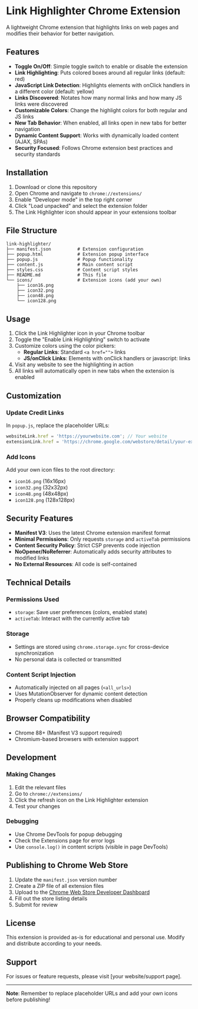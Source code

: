 # Link Highlighter Chrome Extension

A lightweight Chrome extension that highlights links on web pages and modifies their behavior for better navigation.

## Features

- **Toggle On/Off**: Simple toggle switch to enable or disable the extension
- **Link Highlighting**: Puts colored boxes around all regular links (default: red)
- **JavaScript Link Detection**: Highlights elements with onClick handlers in a different color (default: yellow)
- **Links Discovered**: Notates how many normal links and how many JS links were discovered
- **Customizable Colors**: Change the highlight colors for both regular and JS links
- **New Tab Behavior**: When enabled, all links open in new tabs for better navigation
- **Dynamic Content Support**: Works with dynamically loaded content (AJAX, SPAs)
- **Security Focused**: Follows Chrome extension best practices and security standards

## Installation

1. Download or clone this repository
2. Open Chrome and navigate to `chrome://extensions/`
3. Enable "Developer mode" in the top right corner
4. Click "Load unpacked" and select the extension folder
5. The Link Highlighter icon should appear in your extensions toolbar

## File Structure

```
link-highlighter/
├── manifest.json          # Extension configuration
├── popup.html             # Extension popup interface
├── popup.js               # Popup functionality
├── content.js             # Main content script
├── styles.css             # Content script styles
├── README.md              # This file
└── icons/                 # Extension icons (add your own)
    ├── icon16.png
    ├── icon32.png
    ├── icon48.png
    └── icon128.png
```

## Usage

1. Click the Link Highlighter icon in your Chrome toolbar
2. Toggle the "Enable Link Highlighting" switch to activate
3. Customize colors using the color pickers:
   - **Regular Links**: Standard `<a href="">` links
   - **JS/onClick Links**: Elements with onClick handlers or javascript: links
4. Visit any website to see the highlighting in action
5. All links will automatically open in new tabs when the extension is enabled

## Customization

### Update Credit Links
In `popup.js`, replace the placeholder URLs:
```javascript
websiteLink.href = 'https://yourwebsite.com'; // Your website
extensionLink.href = 'https://chrome.google.com/webstore/detail/your-extension-id'; // Extension store page
```

### Add Icons
Add your own icon files to the root directory:
- `icon16.png` (16x16px)
- `icon32.png` (32x32px) 
- `icon48.png` (48x48px)
- `icon128.png` (128x128px)

## Security Features

- **Manifest V3**: Uses the latest Chrome extension manifest format
- **Minimal Permissions**: Only requests `storage` and `activeTab` permissions
- **Content Security Policy**: Strict CSP prevents code injection
- **NoOpener/NoReferrer**: Automatically adds security attributes to modified links
- **No External Resources**: All code is self-contained

## Technical Details

### Permissions Used
- `storage`: Save user preferences (colors, enabled state)
- `activeTab`: Interact with the currently active tab

### Storage
- Settings are stored using `chrome.storage.sync` for cross-device synchronization
- No personal data is collected or transmitted

### Content Script Injection
- Automatically injected on all pages (`<all_urls>`)
- Uses MutationObserver for dynamic content detection
- Properly cleans up modifications when disabled

## Browser Compatibility

- Chrome 88+ (Manifest V3 support required)
- Chromium-based browsers with extension support

## Development

### Making Changes
1. Edit the relevant files
2. Go to `chrome://extensions/`
3. Click the refresh icon on the Link Highlighter extension
4. Test your changes

### Debugging
- Use Chrome DevTools for popup debugging
- Check the Extensions page for error logs
- Use `console.log()` in content scripts (visible in page DevTools)

## Publishing to Chrome Web Store

1. Update the `manifest.json` version number
2. Create a ZIP file of all extension files
3. Upload to the [Chrome Web Store Developer Dashboard](https://chrome.google.com/webstore/developer/dashboard)
4. Fill out the store listing details
5. Submit for review

## License

This extension is provided as-is for educational and personal use. Modify and distribute according to your needs.

## Support

For issues or feature requests, please visit [your website/support page].

---

**Note**: Remember to replace placeholder URLs and add your own icons before publishing!